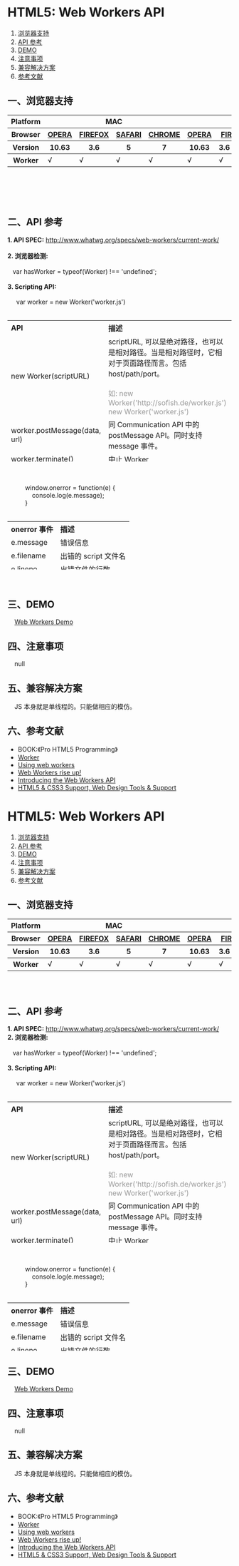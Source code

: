 <h1>HTML5: Web Workers API</h1>
<ol><li><a href="#spec-browser" target="_self">浏览器支持</a></li>
<li><a href="#spec-api" target="_self">API 参考</a></li>
<li><a href="#spec-demo" target="_self">DEMO</a></li>
<li><a href="#spec-caution" target="_self">注意事项</a></li>
<li><a href="#spec-solution" target="_self">兼容解决方案</a></li>
<li><a href="#spec-ref" target="_self">参考文献</a></li>
</ol>
<h2 id="spec-browser">一、浏览器支持</h2>
<table class="litmus-browser-support-results zeroBorder" summary="Browser support for HTML5 Forms Inputs" height="162" width="920">
<tbody>
<tr>
<th class="primary-heading" scope="row"><span class="offScreen">Platform</span></th>
<th class="primary-heading" colspan="4" scope="colgroup">MAC</th>
<th class="primary-heading" colspan="8" scope="colgroup">WIN</th>
<th class="offScreen">%</th>
</tr>
<tr>
<th class="row-heading secondary-heading" scope="row"><span class="offScreen">Browser</span></th>
<th class="browser-id browser-opera secondary-heading" colspan="1" scope="col"><a href="http://www.opera.com/browser/" target="_blank" title="Download the Opera web browser">OPERA</a></th>
<th class="browser-firefox browser-id secondary-heading" colspan="1" scope="col"><a href="http://www.mozilla-europe.org/en/firefox/" target="_blank" title="Download the Firefox web browser">FIREFOX</a></th>
<th class="browser-id browser-safari secondary-heading" colspan="1" scope="col"><a href="http://www.apple.com/safari/download/" target="_blank" title="Download the Safari web browser">SAFARI</a></th>
<th class="browser-chrome browser-id secondary-heading" colspan="1" scope="col"><a href="http://www.google.com/chrome/" target="_blank" title="Download the Chrome web browser">CHROME</a></th>
<th class="browser-id browser-opera secondary-heading" colspan="1" scope="col"><a href="http://www.opera.com/browser/" target="_blank" title="Download the Opera web browser">OPERA</a></th>
<th class="browser-firefox browser-id secondary-heading" colspan="2" scope="colgroup"><a href="http://www.mozilla-europe.org/en/firefox/" target="_blank" title="Download the Firefox web browser">FIREFOX</a></th>
<th class="browser-id browser-safari secondary-heading" colspan="1" scope="col"><a href="http://www.apple.com/safari/download/" target="_blank" title="Download the Safari web browser">SAFARI</a></th>
<th class="browser-id browser-ie secondary-heading" colspan="2" scope="colgroup"><a href="http://www.microsoft.com/ie/" target="_blank" title="Download the Ie web browser">IE</a></th>
<th class="browser-chrome browser-id secondary-heading" colspan="2" scope="colgroup"><a href="http://www.google.com/chrome/" target="_blank" title="Download the Chrome web browser">CHROME</a></th>
<th class="offScreen">&nbsp;</th>
</tr>
<tr>
<th class="row-heading tertiary-heading" scope="row"><span class="offScreen">Version</span></th>
<th class="tertiary-heading" scope="col"> 10.63 </th>
<th class="tertiary-heading" scope="col"> 3.6 </th>
<th class="tertiary-heading" scope="col"> 5 </th>
<th class="tertiary-heading" scope="col"> 7 </th>
<th class="tertiary-heading" scope="col"> 10.63 </th>
<th class="tertiary-heading" scope="col"> 3.6 </th>
<th class="tertiary-heading" scope="col"> 4.03 </th>
<th class="tertiary-heading" scope="col"> 5 </th>
<th class="tertiary-heading" scope="col"> 8 </th>
<th class="tertiary-heading" scope="col"> 9 </th>
<th class="tertiary-heading" scope="col"> 7 </th>
<th class="tertiary-heading" scope="col"> 8 </th>
<th class="offScreen">&nbsp;</th>
</tr>
</tbody>
<tbody>
<tr>
<th class="row-heading" scope="row">Worker</th>
<td>√<br>
</td>
<td>√<br>
</td>
<td class="supported">√</td>
<td class="supported">√</td>
<td>√</td>
<td>√</td>
<td class="supported">√</td>
<td class="supported">√</td>
<td>-</td>
<td>-</td>
<td class="supported">√</td>
<td class="supported">√</td>
<td class="grade-limited support-grade"> 78%</td>
</tr>
</tbody>
</table>
<br>
<h2 id="spec-api">二、API 参考</h2>
<div><b>1. API SPEC:</b> <a href="http://www.whatwg.org/specs/web-workers/current-work/" id="q622" title="http://www.whatwg.org/specs/web-workers/current-work/">http://www.whatwg.org/specs/web-workers/current-work/</a><br>
<br>
<b>2. 浏览器检测:</b><br>
<br>
&nbsp;&nbsp; var hasWorker = typeof(Worker) !== 'undefined';<br>
<br>
<b>3. Scripting API:</b><br>
<br>
&nbsp;&nbsp; &nbsp; var worker = new Worker('worker.js')<br>
<br>
</div>
<table class="zeroBorder"  height="317" width="712">
<tbody>
<tr>
<th style="text-align:left">API<br>
</th>
<th style="text-align:left">描述<br>
</th>
</tr>
<tr>
<td style="text-align:left">new Worker(scriptURL)<br>
</td>
<td style="text-align:left">scriptURL, 可以是绝对路径，也可以是相对路径。当是相对路径时，它相对于页面路径而言。包括 host/path/port。<br>
<br>
<font color="#999999">如: new Worker('http://sofish.de/worker.js')</font><br style="color:#999999">
<font color="#999999">new Worker('worker.js')</font><br>
</td>
</tr>
<tr>
<td style="text-align:left">worker.postMessage(data, url)<br>
</td>
<td style="text-align:left">同 Communication API 中的 postMessage API。同时支持 message 事件。<br>
</td>
</tr>
<tr>
<td style="text-align:left">worker.terminate()<br>
</td>
<td style="text-align:left">中止 Worker<br>
</td>
</tr>
<tr>
<td style="text-align:left">importScripts(scriptURL [, scriptURL])<br>
</td>
<td style="text-align:left">导入 scirpt 文件。Web Workers 不能访问文档，HTML5 提供了一个全局的函数来导入 script 文件。多个文件可以使用分号隔开。<br>
<br>
<font color="#999999">注：Script 文件可能按不同的顺序下载。但执行会按照导入的顺序执行。</font><br>
</td>
</tr>
<tr>
<td style="text-align:left">navigator<br>
</td>
<td style="text-align:left">返回 navigator 对象<br>
</td>
</tr>
<tr>
<td style="text-align:left">location<br>
</td>
<td style="text-align:left">返回当前页面的 location 对象<br>
</td>
</tr>
<tr>
<td style="text-align:left">self<br>
</td>
<td style="text-align:left">指向全局 Worker 对象<br>
</td>
</tr>
</tbody>
</table>
<br>
&nbsp;&nbsp;&nbsp; <br>
&nbsp;&nbsp; &nbsp;&nbsp;&nbsp; &nbsp;&nbsp; window.onerror = function(e) {<br>
&nbsp;&nbsp; &nbsp;&nbsp;&nbsp; &nbsp;&nbsp;&nbsp; &nbsp;&nbsp; console.log(e.message);<br>
&nbsp;&nbsp; &nbsp;&nbsp;&nbsp; &nbsp;&nbsp; } &nbsp; &nbsp;&nbsp;&nbsp; &nbsp;&nbsp;&nbsp;&nbsp; <br>
<br>
<table class="zeroBorder"  height="108" width="728">
<tbody>
<tr>
<th style="text-align:left">onerror 事件<br>
</th>
<th style="text-align:left">描述<br>
</th>
</tr>
<tr>
<td style="text-align:left">e.message<br>
</td>
<td style="text-align:left">错误信息<br>
</td>
</tr>
<tr>
<td style="text-align:left">e.filename<br>
</td>
<td style="text-align:left">出错的 script 文件名<br>
</td>
</tr>
<tr>
<td style="text-align:left">e.lineno<br>
</td>
<td style="text-align:left">出错文件的行数<br>
</td>
</tr>
</tbody>
</table>
<div style=""><br>
</div>
<h2 id="spec-demo" >三、DEMO</h2>
&nbsp;&nbsp;&nbsp; <a href="http://sofish.de/file/html5/worker/" id="e8m4" title="Web Workers Demo">Web Workers Demo</a><br>
<h2 id="spec-caution" >四、注意事项</h2>
&nbsp;&nbsp;&nbsp; null<br>
<h2 id="spec-solution" >五、兼容解决方案</h2>
&nbsp;&nbsp;&nbsp; JS 本身就是单线程的。只能做相应的模仿。<br>
<h2 id="spec-ref" >六、参考文献</h2>
<ul><li>BOOK:《Pro HTML5 Programming》</li>
<li><a class="internal" href="https://developer.mozilla.org/En/DOM/Worker" rel="internal">Worker</a><br>
</li>
<li><a href="https://developer.mozilla.org/En/Using_web_workers" id="vaie" title="Using web workers">Using web workers</a></li>
<li><a href="http://dev.opera.com/articles/view/web-workers-rise-up/" id="f4tw" title="Web Workers rise up!">Web Workers rise up!</a></li>
<li><a href="http://answers.oreilly.com/topic/1358-introducing-the-web-workers-api/">Introducing the Web Workers API</a><br>
</li>
<a href="http://dev.opera.com/articles/view/web-workers-rise-up/" id="nncz" title="Web Workers rise up!"></a><li><a href="http://www.findmebyip.com/litmus" title="HTML5 &amp; CSS3 Support, Web Design Tools &amp; Support">HTML5 &amp; CSS3 Support, Web Design Tools &amp; Support</a></li></ul>
<h1>HTML5: Web Workers API</h1>
<ol><li><a href="#spec-browser" target="_self">浏览器支持</a></li>
<li><a href="#spec-api" target="_self">API 参考</a></li>
<li><a href="#spec-demo" target="_self">DEMO</a></li>
<li><a href="#spec-caution" target="_self">注意事项</a></li>
<li><a href="#spec-solution" target="_self">兼容解决方案</a></li>
<li><a href="#spec-ref" target="_self">参考文献</a></li>
</ol>
<h2 id="spec-browser">一、浏览器支持</h2>
<table class="litmus-browser-support-results zeroBorder" style="" summary="Browser support for HTML5 Forms Inputs" height="162" width="920">
<tbody>
<tr>
<th class="primary-heading" scope="row"><span class="offScreen">Platform</span></th>
<th class="primary-heading" colspan="4" scope="colgroup">MAC</th>
<th class="primary-heading" colspan="8" scope="colgroup">WIN</th>
<th class="offScreen">%</th>
</tr>
<tr>
<th class="row-heading secondary-heading" scope="row"><span class="offScreen">Browser</span></th>
<th class="browser-id browser-opera secondary-heading" colspan="1" scope="col"><a href="http://www.opera.com/browser/" target="_blank" title="Download the Opera web browser">OPERA</a></th>
<th class="browser-firefox browser-id secondary-heading" colspan="1" scope="col"><a href="http://www.mozilla-europe.org/en/firefox/" target="_blank" title="Download the Firefox web browser">FIREFOX</a></th>
<th class="browser-id browser-safari secondary-heading" colspan="1" scope="col"><a href="http://www.apple.com/safari/download/" target="_blank" title="Download the Safari web browser">SAFARI</a></th>
<th class="browser-chrome browser-id secondary-heading" colspan="1" scope="col"><a href="http://www.google.com/chrome/" target="_blank" title="Download the Chrome web browser">CHROME</a></th>
<th class="browser-id browser-opera secondary-heading" colspan="1" scope="col"><a href="http://www.opera.com/browser/" target="_blank" title="Download the Opera web browser">OPERA</a></th>
<th class="browser-firefox browser-id secondary-heading" colspan="2" scope="colgroup"><a href="http://www.mozilla-europe.org/en/firefox/" target="_blank" title="Download the Firefox web browser">FIREFOX</a></th>
<th class="browser-id browser-safari secondary-heading" colspan="1" scope="col"><a href="http://www.apple.com/safari/download/" target="_blank" title="Download the Safari web browser">SAFARI</a></th>
<th class="browser-id browser-ie secondary-heading" colspan="2" scope="colgroup"><a href="http://www.microsoft.com/ie/" target="_blank" title="Download the Ie web browser">IE</a></th>
<th class="browser-chrome browser-id secondary-heading" colspan="2" scope="colgroup"><a href="http://www.google.com/chrome/" target="_blank" title="Download the Chrome web browser">CHROME</a></th>
<th class="offScreen">&nbsp;</th>
</tr>
<tr>
<th class="row-heading tertiary-heading" scope="row"><span class="offScreen">Version</span></th>
<th class="tertiary-heading" scope="col"> 10.63 </th>
<th class="tertiary-heading" scope="col"> 3.6 </th>
<th class="tertiary-heading" scope="col"> 5 </th>
<th class="tertiary-heading" scope="col"> 7 </th>
<th class="tertiary-heading" scope="col"> 10.63 </th>
<th class="tertiary-heading" scope="col"> 3.6 </th>
<th class="tertiary-heading" scope="col"> 4.03 </th>
<th class="tertiary-heading" scope="col"> 5 </th>
<th class="tertiary-heading" scope="col"> 8 </th>
<th class="tertiary-heading" scope="col"> 9 </th>
<th class="tertiary-heading" scope="col"> 7 </th>
<th class="tertiary-heading" scope="col"> 8 </th>
<th class="offScreen">&nbsp;</th>
</tr>
</tbody>
<tbody>
<tr>
<th class="row-heading" scope="row">Worker</th>
<td>√<br>
</td>
<td>√<br>
</td>
<td class="supported">√</td>
<td class="supported">√</td>
<td>√</td>
<td>√</td>
<td class="supported">√</td>
<td class="supported">√</td>
<td>-</td>
<td>-</td>
<td class="supported">√</td>
<td class="supported">√</td>
<td class="grade-limited support-grade"> 78%</td>
</tr>
</tbody>
</table>
<h2 id="spec-api">二、API 参考</h2>
<div><b>1. API SPEC:</b> <a href="http://www.whatwg.org/specs/web-workers/current-work/" id="q622" title="http://www.whatwg.org/specs/web-workers/current-work/">http://www.whatwg.org/specs/web-workers/current-work/</a><br>
<b>2. 浏览器检测:</b><br>
<br>
&nbsp;&nbsp; var hasWorker = typeof(Worker) !== 'undefined';<br>
<br>
<b>3. Scripting API:</b><br>
<br>
&nbsp;&nbsp; &nbsp; var worker = new Worker('worker.js')<br>
<br>
</div>
<table class="zeroBorder" height="317" width="712">
<tbody>
<tr>
<th style="text-align:left">API<br>
</th>
<th style="text-align:left">描述<br>
</th>
</tr>
<tr>
<td style="text-align:left">new Worker(scriptURL)<br>
</td>
<td style="text-align:left">scriptURL, 可以是绝对路径，也可以是相对路径。当是相对路径时，它相对于页面路径而言。包括 host/path/port。<br>
<br>
<font color="#999999">如: new Worker('http://sofish.de/worker.js')</font><br style="color:#999999">
<font color="#999999">new Worker('worker.js')</font><br>
</td>
</tr>
<tr>
<td style="text-align:left">worker.postMessage(data, url)<br>
</td>
<td style="text-align:left">同 Communication API 中的 postMessage API。同时支持 message 事件。<br>
</td>
</tr>
<tr>
<td style="text-align:left">worker.terminate()<br>
</td>
<td style="text-align:left">中止 Worker<br>
</td>
</tr>
<tr>
<td style="text-align:left">importScripts(scriptURL [, scriptURL])<br>
</td>
<td style="text-align:left">导入 scirpt 文件。Web Workers 不能访问文档，HTML5 提供了一个全局的函数来导入 script 文件。多个文件可以使用分号隔开。<br>
<br>
<font color="#999999">注：Script 文件可能按不同的顺序下载。但执行会按照导入的顺序执行。</font><br>
</td>
</tr>
<tr>
<td style="text-align:left">navigator<br>
</td>
<td style="text-align:left">返回 navigator 对象<br>
</td>
</tr>
<tr>
<td style="text-align:left">location<br>
</td>
<td style="text-align:left">返回当前页面的 location 对象<br>
</td>
</tr>
<tr>
<td style="text-align:left">self<br>
</td>
<td style="text-align:left">指向全局 Worker 对象<br>
</td>
</tr>
</tbody>
</table>
<br>
&nbsp;&nbsp;&nbsp; <br>
&nbsp;&nbsp; &nbsp;&nbsp;&nbsp; &nbsp;&nbsp; window.onerror = function(e) {<br>
&nbsp;&nbsp; &nbsp;&nbsp;&nbsp; &nbsp;&nbsp;&nbsp; &nbsp;&nbsp; console.log(e.message);<br>
&nbsp;&nbsp; &nbsp;&nbsp;&nbsp; &nbsp;&nbsp; } &nbsp; &nbsp;&nbsp;&nbsp; &nbsp;&nbsp;&nbsp;&nbsp; <br>
<br>
<table class="zeroBorder"  height="108" width="728">
<tbody>
<tr>
<th style="text-align:left">onerror 事件<br>
</th>
<th style="text-align:left">描述<br>
</th>
</tr>
<tr>
<td style="text-align:left">e.message<br>
</td>
<td style="text-align:left">错误信息<br>
</td>
</tr>
<tr>
<td style="text-align:left">e.filename<br>
</td>
<td style="text-align:left">出错的 script 文件名<br>
</td>
</tr>
<tr>
<td style="text-align:left">e.lineno<br>
</td>
<td style="text-align:left">出错文件的行数<br>
</td>
</tr>
</tbody>
</table>
<h2 id="spec-demo" >三、DEMO</h2>
&nbsp;&nbsp;&nbsp; <a href="http://sofish.de/file/html5/worker/" id="e8m4" title="Web Workers Demo">Web Workers Demo</a><br>
<h2 id="spec-caution">四、注意事项</h2>
&nbsp;&nbsp;&nbsp; null<br>
<h2 id="spec-solution" >五、兼容解决方案</h2>
&nbsp;&nbsp;&nbsp; JS 本身就是单线程的。只能做相应的模仿。<br>
<h2 id="spec-ref" >六、参考文献</h2>
<ul><li>BOOK:《Pro HTML5 Programming》</li>
<li><a class="internal" href="https://developer.mozilla.org/En/DOM/Worker" rel="internal">Worker</a><br>
</li>
<li><a href="https://developer.mozilla.org/En/Using_web_workers" id="vaie" title="Using web workers">Using web workers</a></li>
<li><a href="http://dev.opera.com/articles/view/web-workers-rise-up/" id="f4tw" title="Web Workers rise up!">Web Workers rise up!</a></li>
<li><a href="http://answers.oreilly.com/topic/1358-introducing-the-web-workers-api/">Introducing the Web Workers API</a><br>
</li>
<a href="http://dev.opera.com/articles/view/web-workers-rise-up/" id="nncz" title="Web Workers rise up!"></a><li><a href="http://www.findmebyip.com/litmus" title="HTML5 &amp; CSS3 Support, Web Design Tools &amp; Support">HTML5 &amp; CSS3 Support, Web Design Tools &amp; Support</a></li></ul>
